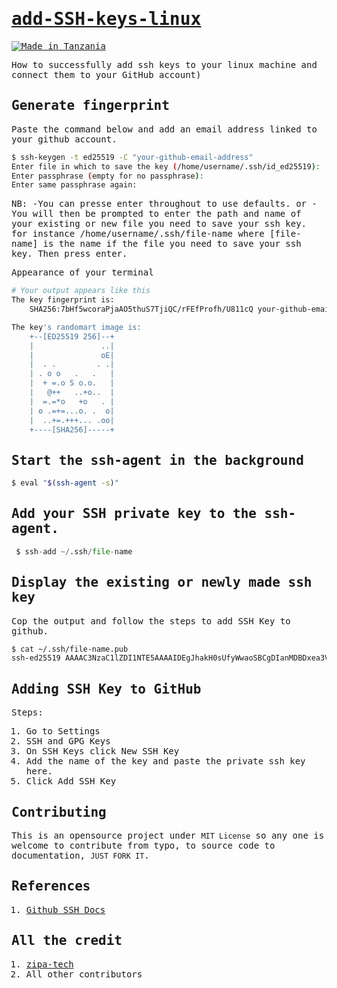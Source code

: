 

<samp>

# [add-SSH-keys-linux]()

[![Made in Tanzania](https://img.shields.io/badge/made%20in-tanzania-008751.svg?style=flat-square)](https://github.com/Tanzania-Developers-Community/made-in-tanzania)

How to successfully add ssh keys to your linux machine and connect them to your GitHub account)


## Generate fingerprint

Paste the command below and add an email address linked to your github account.

```bash
$ ssh-keygen -t ed25519 -C "your-github-email-address"
Enter file in which to save the key (/home/username/.ssh/id_ed25519):
Enter passphrase (empty for no passphrase): 
Enter same passphrase again:
```
NB:
    -You can presse enter throughout to use defaults.
        or 
    -You will then be prompted to enter the path and name of your existing or new file you need to save your ssh key. for instance /home/username/.ssh/file-name where [file-name] is the name if the file you need to save your ssh key. Then press enter.

Appearance of your terminal

```bash
# Your output appears like this
The key fingerprint is:
    SHA256:7bHf5wcoraPjaAO5thuS7TjiQC/rFEfProfh/U811cQ your-github-email-address

The key's randomart image is:
    +--[ED25519 256]--+
    |               ..|
    |               oE|
    |  . .         . .|
    | . o o   .   .   |
    |  + =.o S o.o.   |
    |   @++   ..+o..  |
    |  =.=*o   +o   . |
    | o .=+=...o. .  o|
    |  ..+=.+++... .oo|
    +----[SHA256]-----+
```

       
## Start the ssh-agent in the background

```bash
$ eval "$(ssh-agent -s)"
```

## Add your SSH private key to the ssh-agent. 

```python
 $ ssh-add ~/.ssh/file-name
```

## Display the existing or newly made ssh key

Cop the output and follow the steps to add SSH Key to github.

```bash
$ cat ~/.ssh/file-name.pub
ssh-ed25519 AAAAC3NzaC1lZDI1NTE5AAAAIDEgJhakH0sUfyWwaoSBCgDIanMDBDxea3VcpxJZTjZJ your-github-email-address
```

## Adding SSH Key to GitHub

Steps:
1. Go to Settings
2. SSH and GPG Keys
3. On SSH Keys click New SSH Key
4. Add the name of the key and paste the private ssh key here.
5. Click Add SSH Key


## Contributing

This is an opensource project under ```MIT License``` so any one is welcome to contribute from typo, to source code to documentation, ```JUST FORK IT```.
    
## References 
1. [Github SSH Docs](https://docs.github.com/en/authentication/connecting-to-github-with-ssh/generating-a-new-ssh-key-and-adding-it-to-the-ssh-agent)


## All the credit

1. [zipa-tech](https://github.com/zipa-tech)
2. All other contributors
</samp>
